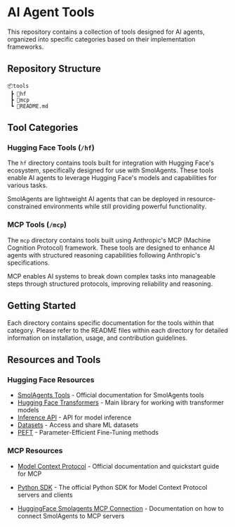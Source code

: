 # AI Agent Tools

This repository contains a collection of tools designed for AI agents, organized into specific categories based on their implementation frameworks.

## Repository Structure

```
📦tools
 ┣ 📂hf
 ┣ 📂mcp
 ┗ 📜README.md
```

## Tool Categories

### Hugging Face Tools (`/hf`)

The `hf` directory contains tools built for integration with Hugging Face's ecosystem, specifically designed for use with SmolAgents. These tools enable AI agents to leverage Hugging Face's models and capabilities for various tasks.

SmolAgents are lightweight AI agents that can be deployed in resource-constrained environments while still providing powerful functionality.

### MCP Tools (`/mcp`)

The `mcp` directory contains tools built using Anthropic's MCP (Machine Cognition Protocol) framework. These tools are designed to enhance AI agents with structured reasoning capabilities following Anthropic's specifications.

MCP enables AI systems to break down complex tasks into manageable steps through structured protocols, improving reliability and reasoning.

## Getting Started

Each directory contains specific documentation for the tools within that category. Please refer to the README files within each directory for detailed information on installation, usage, and contribution guidelines.

## Resources and Tools

### Hugging Face Resources

- [SmolAgents Tools](https://huggingface.co/docs/smolagents/tutorials/tools) - Official documentation for SmolAgents tools
- [Hugging Face Transformers](https://huggingface.co/docs/transformers/index) - Main library for working with transformer models
- [Inference API](https://huggingface.co/inference-api) - API for model inference
- [Datasets](https://huggingface.co/docs/datasets/index) - Access and share ML datasets
- [PEFT](https://github.com/huggingface/peft) - Parameter-Efficient Fine-Tuning methods

### MCP Resources

- [Model Context Protocol](https://modelcontextprotocol.io/quickstart/server) - Official documentation and quickstart guide for MCP

- [Python SDK](https://github.com/modelcontextprotocol/python-sdk) - The official Python SDK for Model Context Protocol servers and clients

- [HuggingFace Smolagents MCP Connection](https://huggingface.co/docs/smolagents/v1.13.0/en/reference/tools#smolagents.ToolCollection.from_mcp) - Documentation on how to connect SmolAgents to MCP servers
